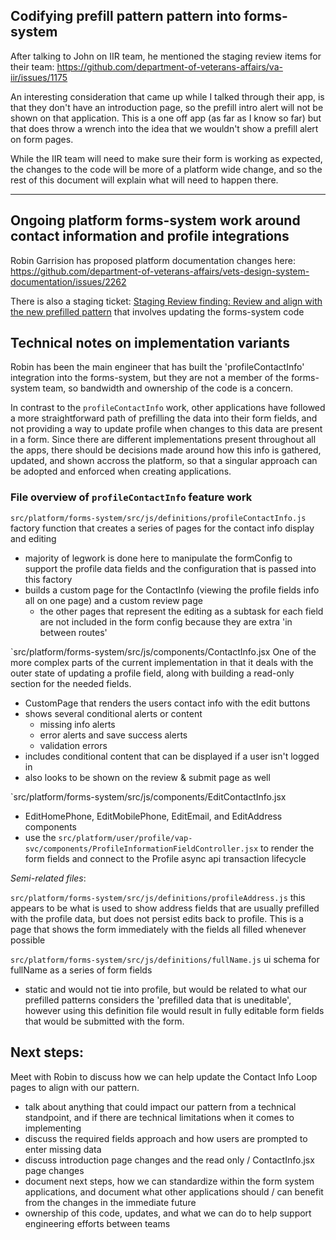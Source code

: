 ## Codifying prefill pattern pattern into forms-system

After talking to John on IIR team, he mentioned the staging review items for their team:
https://github.com/department-of-veterans-affairs/va-iir/issues/1175

An interesting consideration that came up while I talked through their app, is that they don't have an introduction page, so the prefill intro alert will not be shown on that application. This is a one off app (as far as I know so far) but that does throw a wrench into the idea that we wouldn't show a prefill alert on form pages.

While the IIR team will need to make sure their form is working as expected, the changes to the code will be more of a platform wide change, and so the rest of this document will explain what will need to happen there.

---

## Ongoing platform forms-system work around contact information and profile integrations

Robin Garrision has proposed platform documentation changes here:
https://github.com/department-of-veterans-affairs/vets-design-system-documentation/issues/2262

There is also a staging ticket: [Staging Review finding: Review and align with the new prefilled pattern](https://github.com/department-of-veterans-affairs/va.gov-team/issues/95168) that involves updating the forms-system code


## Technical notes on implementation variants

Robin has been the main engineer that has built the 'profileContactInfo' integration into the forms-system, but they are not a member of the forms-system team, so bandwidth and ownership of the code is a concern.

In contrast to the `profileContactInfo` work, other applications have followed a more straightforward path of prefilling the data into their form fields, and not providing a way to update profile when changes to this data are present in a form. Since there are different implementations present throughout all the apps, there should be decisions made around how this info is gathered, updated, and shown accross the platform, so that a singular approach can be adopted and enforced when creating applications.



### File overview of `profileContactInfo` feature work

`src/platform/forms-system/src/js/definitions/profileContactInfo.js`
factory function that creates a series of pages for the contact info display and editing
- majority of legwork is done here to manipulate the formConfig to support the profile data fields and the configuration that is passed into this factory
- builds a custom page for the ContactInfo (viewing the profile fields info all on one page) and a custom review page
	- the other pages that represent the editing as a subtask for each field are not included in the form config because they are extra 'in between routes'

`src/platform/forms-system/src/js/components/ContactInfo.jsx
One of the more complex parts of the current implementation in that it deals with the outer state of updating a profile field, along with building a read-only section for the needed fields. 
- CustomPage that renders the users contact info with the edit buttons
- shows several conditional alerts or content
	- missing info alerts
	- error alerts and save success alerts
	- validation errors
- includes conditional content that can be displayed if a user isn't logged in
- also looks to be shown on the review & submit page as well

`src/platform/forms-system/src/js/components/EditContactInfo.jsx
- EditHomePhone, EditMobilePhone, EditEmail, and EditAddress components 
- use the `src/platform/user/profile/vap-svc/components/ProfileInformationFieldController.jsx` to render the form fields and connect to the Profile async api transaction lifecycle

_Semi-related files_:

`src/platform/forms-system/src/js/definitions/profileAddress.js`
this appears to be what is used to show address fields that are usually prefilled with the profile data, but does not persist edits back to profile. This is a page that shows the form immediately with the fields all filled whenever possible

`src/platform/forms-system/src/js/definitions/fullName.js`
ui schema for fullName as a series of form fields
- static and would not tie into profile, but would be related to what our prefilled patterns considers the 'prefilled data that is uneditable', however using this definition file would result in fully editable form fields that would be submitted with the form.

## Next steps:
Meet with Robin to discuss how we can help update the Contact Info Loop pages to align with our pattern.

- talk about anything that could impact our pattern from a technical standpoint, and if there are technical limitations when it comes to implementing
- discuss the required fields approach and how users are prompted to enter missing data
- discuss introduction page changes and the read only / ContactInfo.jsx page changes
- document next steps, how we can standardize within the form system applications, and document what other applications should / can benefit from the changes in the immediate future
- ownership of this code, updates, and what we can do to help support engineering efforts between teams
